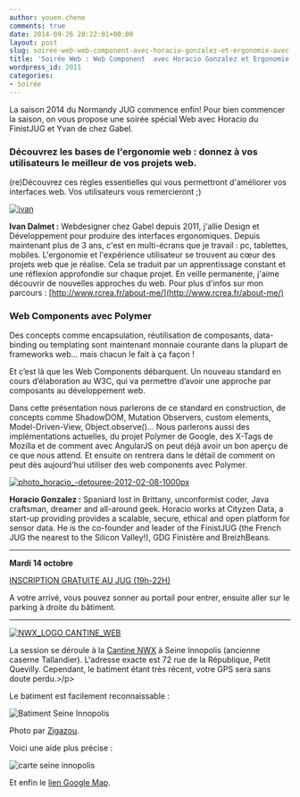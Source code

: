 ```yaml
---
author: youen.chene
comments: true
date: 2014-09-26 20:22:01+00:00
layout: post
slug: soiree-web-web-component-avec-horacio-gonzalez-et-ergonomie-avec-ivan-dalmet
title: 'Soirée Web : Web Component  avec Horacio Gonzalez et Ergonomie avec Ivan Dalmet'
wordpress_id: 2011
categories:
- Soirée
---
```


La saison 2014 du Normandy JUG commence enfin! Pour bien commencer la saison, on vous propose une soirée spécial Web avec Horacio du FinistJUG et Yvan de chez Gabel.




### Découvrez les bases de l'ergonomie web : donnez à vos utilisateurs le meilleur de vos projets web.




(re)Découvrez ces règles essentielles qui vous permettront d'améliorer vos interfaces web. Vos utilisateurs vous remercieront ;)



[![ivan](http://www.normandyjug.org/wp-content/uploads/2014/09/ivan-200x300.jpg)](http://www.normandyjug.org/wp-content/uploads/2014/09/ivan.jpg)

**Ivan Dalmet :** Webdesigner chez Gabel depuis 2011, j'allie Design et Développement pour produire des interfaces ergonomiques. Depuis maintenant plus de 3 ans, c'est en multi-écrans que je travail : pc, tablettes, mobiles. L'ergonomie et l'expérience utilisateur se trouvent au cœur des projets web que je réalise. Cela se traduit par un apprentissage constant et une réflexion approfondie sur chaque projet. En veille permanente, j'aime découvrir de nouvelles approches du web.
Pour plus d'infos sur mon parcours : [http://www.rcrea.fr/about-me/](http://www.rcrea.fr/about-me/)





### Web Components avec Polymer




Des concepts comme encapsulation, réutilisation de composants, data-binding ou templating sont maintenant monnaie courante dans la plupart de frameworks web… mais chacun le fait à ça façon !




Et c’est là que les Web Components débarquent. Un nouveau standard en cours d’élaboration au W3C, qui va permettre d’avoir une approche par composants au développement web.




Dans cette présentation nous parlerons de ce standard en construction, de concepts comme ShadowDOM, Mutation Observers, custom elements, Model-Driven-View, Object.observe()… Nous parlerons aussi des implémentations actuelles, du projet Polymer de Google, des X-Tags de Mozilla et de comment avec AngularJS on peut déjà avoir un bon aperçu de ce que nous attend. Et ensuite on rentrera dans le détail de comment on peut dès aujourd'hui utiliser des web components﻿ avec Polymer.


[![photo_horacio_-_detouree_-_2012-02-08_-1000px](http://www.normandyjug.org/wp-content/uploads/2014/09/photo_horacio_-_detouree_-_2012-02-08_-1000px-300x300.jpg)](http://www.normandyjug.org/wp-content/uploads/2014/09/photo_horacio_-_detouree_-_2012-02-08_-1000px.jpg)

**Horacio Gonzalez :** Spaniard lost in Brittany, unconformist coder, Java craftsman, dreamer and all-around geek. Horacio works at Cityzen Data, a start-up providing provides a scalable, secure, ethical and open platform for sensor data. He is the co-founder and leader of the FinistJUG (the French JUG the nearest to the Silicon Valley!), GDG Finistère and BreizhBeans.





* * *




**Mardi 14 octobre**




[INSCRIPTION GRATUITE AU JUG (19h-22H)](http://jugevents.org/jugevents/event/54764)


A votre arrivé, vous pouvez sonner au portail pour entrer, ensuite aller sur le parking à droite du bâtiment.



* * *


[![NWX_LOGO CANTINE_WEB](http://www.normandyjug.org/wp-content/uploads/2014/09/NWX_LOGO-CANTINE_WEB-300x151.png)](http://www.normandyjug.org/wp-content/uploads/2014/09/NWX_LOGO-CANTINE_WEB.png)




La session se déroule à la [Cantine NWX](http://www.nwx.fr/la-cantine) à Seine Innopolis (ancienne caserne Tallandier). L'adresse exacte est 72 rue de la République, Petit Quevilly. Cependant, le batiment étant très récent, votre GPS sera sans doute perdu.>/p>

Le batiment est facilement reconnaissable :

![Batiment Seine Innopolis](http://www.codeursenseine.com/assets/img/D4K-seineinnopolis.jpg)


Photo par [Zigazou](http://www.flickr.com/photos/zigazou76/9686223521/).


Voici une aide plus précise :

![carte seine innopolis](http://www.codeursenseine.com/assets/img/D4K-seineinnopolis-map.jpg)



Et enfin le [lien Google Map](https://www.google.fr/maps?sll=49.6613699764283,0.9257406254088969&sspn=1.9345148084234847,5.099799485064161&t=h&q=seine+innopolis,+petit+quevilly&ie=UTF8&hq=seine+innopolis,&hnear=Le+Petit-Quevilly,+Seine-Maritime,+Haute-Normandie&ll=49.428688,1.066261&spn=0.002435,0.003946&z=19&vpsrc=6&iwloc=A&cid=14989999868521566714).

